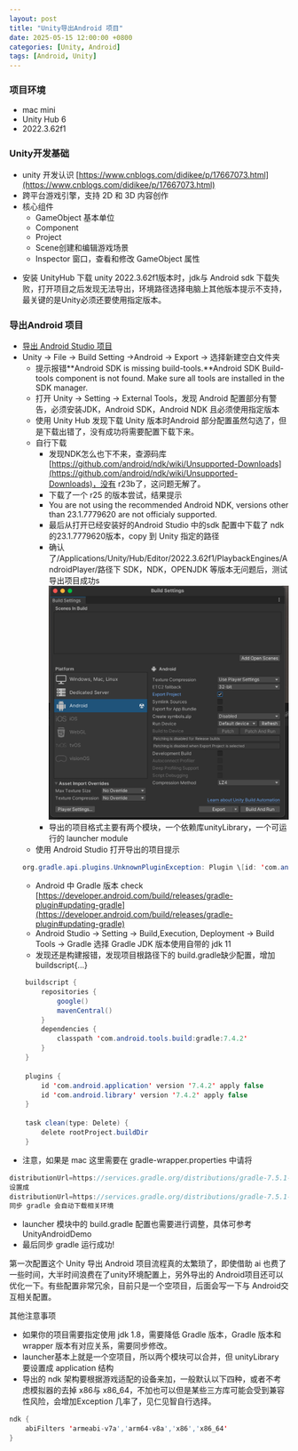 ```yaml
---
layout: post
title: "Unity导出Android 项目"
date: 2025-05-15 12:00:00 +0800
categories: [Unity, Android]
tags: [Android, Unity]
---
```


### 项目环境

- mac mini
- Unity Hub 6
- 2022.3.62f1

### Unity开发基础
- unity 开发认识 [https://www.cnblogs.com/didikee/p/17667073.html](https://www.cnblogs.com/didikee/p/17667073.html)
- 跨平台游戏引擎，支持 2D 和 3D 内容创作
- 核心组件
  - GameObject 基本单位
  - Component
  - Project
  - Scene创建和编辑游戏场景
  - Inspector 窗口，查看和修改 GameObject 属性
* 安装 UnityHub 下载 unity 2022.3.62f1版本时，jdk与 Android sdk 下载失败，打开项目之后发现无法导出，环境路径选择电脑上其他版本提示不支持，最关键的是Unity必须还要使用指定版本。

### 导出Android 项目
   * [导出 Android Studio 项目](https://docs.unity3d.com/Manual/android-export-process.html)
   * Unity -> File -> Build Setting ->Android -> Export -> 选择新建空白文件夹
      * 提示报错**Android SDK is missing build-tools.**Android SDK Build-tools component is not found. Make sure all tools are installed in the SDK manager.
      * 打开 Unity -> Setting -> External Tools，发现 Android 配置部分有警告，必须安装JDK，Android SDK，Android NDK 且必须使用指定版本
      * 使用 Unity Hub 发现下载 Unity 版本时Android 部分配置虽然勾选了，但是下载出错了，没有成功将需要配置下载下来。
      * 自行下载
         * 发现NDK怎么也下不来，查源码库 [https://github.com/android/ndk/wiki/Unsupported-Downloads](https://github.com/android/ndk/wiki/Unsupported-Downloads)，没有 r23b了，这问题无解了。
         * 下载了一个 r25 的版本尝试，结果提示
         * You are not using the recommended Android NDK, versions other than 23.1.7779620 are not officialy supported.
         * 最后从打开已经安装好的Android Studio 中的sdk 配置中下载了 ndk 的23.1.7779620版本，copy 到 Unity 指定的路径
         * 确认了/Applications/Unity/Hub/Editor/2022.3.62f1/PlaybackEngines/AndroidPlayer/路径下 SDK，NDK，OPENJDK 等版本无问题后，测试导出项目成功s
![Unity Build Setting](/assets/images/unity_BuildSetting.png)
         * 导出的项目格式主要有两个模块，一个依赖库unityLibrary，一个可运行的 launcher module
      * 使用 Android Studio 打开导出的项目提示
      ```java
      org.gradle.api.plugins.UnknownPluginException: Plugin \[id: 'com.android.library', version: '7.4.2', apply: false\] was not found in any of the following sources:
      ```
      * Android 中 Gradle 版本 check [https://developer.android.com/build/releases/gradle-plugin#updating-gradle](https://developer.android.com/build/releases/gradle-plugin#updating-gradle)
      * Android Studio -> Setting -> Build,Execution, Deployment -> Build Tools -> Gradle 选择 Gradle JDK 版本使用自带的 jdk 11
      * 发现还是构建报错，发现项目根路径下的 build.gradle缺少配置，增加 buildscript{...}

```java
    buildscript {
        repositories {
            google()
            mavenCentral()
        }
        dependencies {
            classpath 'com.android.tools.build:gradle:7.4.2'
        }
    }
    
    plugins {
        id 'com.android.application' version '7.4.2' apply false
        id 'com.android.library' version '7.4.2' apply false
    }
    
    task clean(type: Delete) {
        delete rootProject.buildDir
    }
```


 * 注意，如果是 mac 这里需要在 gradle-wrapper.properties 中请将

```java
distributionUrl=https://services.gradle.org/distributions/gradle-7.5.1-bin.zip
设置成
distributionUrl=https://services.gradle.org/distributions/gradle-7.5.1-all.zip
同步 gradle 会自动下载相关环境
```
 * launcher 模块中的 build.gradle 配置也需要进行调整，具体可参考 UnityAndroidDemo
 * 最后同步 gradle 运行成功!


第一次配置这个 Unity 导出 Android 项目流程真的太繁琐了，即使借助 ai 也费了一些时间，大半时间浪费在了unity环境配置上，另外导出的 Android项目还可以优化一下。有些配置非常冗余，目前只是一个空项目，后面会写一下与 Android交互相关配置。



其他注意事项

* 如果你的项目需要指定使用 jdk 1.8，需要降低 Gradle 版本，Gradle 版本和 wrapper 版本有对应关系，需要同步修改。
* launcher基本上就是一个空项目，所以两个模块可以合并，但 unityLibrary 要设置成 application 结构
* 导出的 ndk 架构要根据游戏适配的设备来加，一般默认以下四种，或者不考虑模拟器的去掉 x86与 x86\_64，不加也可以但是某些三方库可能会受到兼容性风险，会增加Exception 几率了，见仁见智自行选择。

```java
ndk {
    abiFilters 'armeabi-v7a','arm64-v8a','x86','x86_64'
}
```
